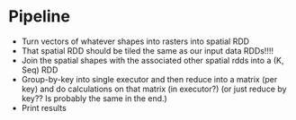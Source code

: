# Pipeline

* Turn vectors of whatever shapes into rasters into spatial RDD
* That spatial RDD should be tiled the same as our input data RDDs!!!!
* Join the spatial shapes with the associated other spatial rdds into a (K, Seq) RDD
* Group-by-key into single executor and then reduce into a matrix (per key) and do calculations on that matrix (in executor?) (or just reduce by key?? Is probably the same in the end.)
* Print results
